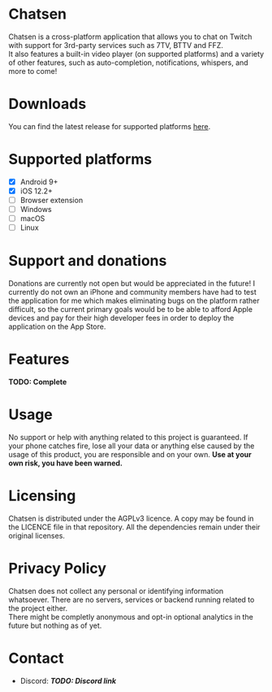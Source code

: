 # Chatsen

Chatsen is a cross-platform application that allows you to chat on Twitch with support for 3rd-party services such as 7TV, BTTV and FFZ.  
It also features a built-in video player (on supported platforms) and a variety of other features, such as auto-completion, notifications, whispers, and more to come!

# Downloads
You can find the latest release for supported platforms [here](http://no.pe).

# Supported platforms

- [x] Android 9+  
- [x] iOS 12.2+  
- [ ] Browser extension  
- [ ] Windows  
- [ ] macOS  
- [ ] Linux

# Support and donations

Donations are currently not open but would be appreciated in the future!
I currently do not own an iPhone and community members have had to test the application for me which makes eliminating bugs on the platform rather difficult, so the current primary goals would be to be able to afford Apple devices and pay for their high developer fees in order to deploy the application on the App Store.

# Features

**TODO: Complete**

# Usage

No support or help with anything related to this project is guaranteed. If your phone catches fire, lose all your data or anything else caused by the usage of this product, you are responsible and on your own.
**Use at your own risk, you have been warned.**

# Licensing

Chatsen is distributed under the AGPLv3 licence. A copy may be found in the LICENCE file in that repository. All the dependencies remain under their original licenses.

# Privacy Policy

Chatsen does not collect any personal or identifying information whatsoever. There are no servers, services or backend running related to the project either.  
There might be completly anonymous and opt-in optional analytics in the future but nothing as of yet.

# Contact

* Discord: **_TODO: Discord link_**
